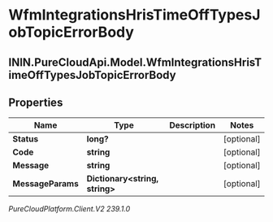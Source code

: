 # WfmIntegrationsHrisTimeOffTypesJobTopicErrorBody

## ININ.PureCloudApi.Model.WfmIntegrationsHrisTimeOffTypesJobTopicErrorBody

## Properties

|Name | Type | Description | Notes|
|------------ | ------------- | ------------- | -------------|
| **Status** | **long?** |  | [optional] |
| **Code** | **string** |  | [optional] |
| **Message** | **string** |  | [optional] |
| **MessageParams** | **Dictionary&lt;string, string&gt;** |  | [optional] |



_PureCloudPlatform.Client.V2 239.1.0_
